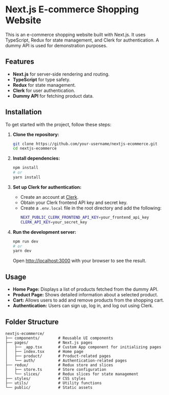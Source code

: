 
# Next.js E-commerce Shopping Website

This is an e-commerce shopping website built with Next.js. It uses TypeScript, Redux for state management, and Clerk for authentication. A dummy API is used for demonstration purposes.


## Features

- **Next.js** for server-side rendering and routing.
- **TypeScript** for type safety.
- **Redux** for state management.
- **Clerk** for user authentication.
- **Dummy API** for fetching product data.

## Installation

To get started with the project, follow these steps:

1. **Clone the repository:**
   ```bash
   git clone https://github.com/your-username/nextjs-ecommerce.git
   cd nextjs-ecommerce
   ```

2. **Install dependencies:**
   ```bash
   npm install
   # or
   yarn install
   ```

3. **Set up Clerk for authentication:**
   - Create an account at [Clerk](https://clerk.dev/).
   - Obtain your Clerk frontend API key and secret key.
   - Create a `.env.local` file in the root directory and add the following:
     ```bash
     NEXT_PUBLIC_CLERK_FRONTEND_API_KEY=your_frontend_api_key
     CLERK_API_KEY=your_secret_key
     ```

4. **Run the development server:**
   ```bash
   npm run dev
   # or
   yarn dev
   ```

   Open [http://localhost:3000](http://localhost:3000) with your browser to see the result.

## Usage

- **Home Page:** Displays a list of products fetched from the dummy API.
- **Product Page:** Shows detailed information about a selected product.
- **Cart:** Allows users to add and remove products from the shopping cart.
- **Authentication:** Users can sign up, log in, and log out using Clerk.

## Folder Structure

```
nextjs-ecommerce/
├── components/        # Reusable UI components
├── pages/             # Next.js pages
│   ├── _app.tsx       # Custom App component for initializing pages
│   ├── index.tsx      # Home page
│   ├── product/       # Product-related pages
│   └── auth/          # Authentication-related pages
├── redux/             # Redux store and slices
│   ├── store.ts       # Store configuration
│   └── slices/        # Redux slices for state management
├── styles/            # CSS styles
├── utils/             # Utility functions
└── public/            # Static assets
```

